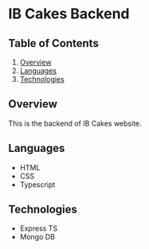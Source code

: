 # IB Cakes Backend

## Table of Contents
1. [Overview](#overview)
2. [Languages](#languages)
3. [Technologies](#technologies)

## Overview
This is the backend of IB Cakes website. 

## Languages
* HTML
* CSS
* Typescript

## Technologies
* Express TS
* Mongo DB
